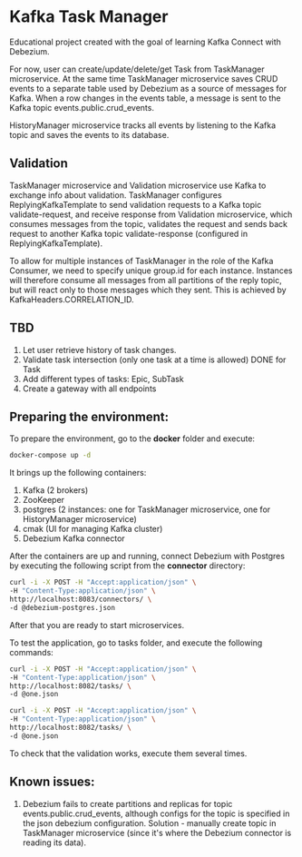 # Kafka Task Manager

Educational project created with the goal of learning Kafka Connect with Debezium.

For now, user can create/update/delete/get Task from TaskManager microservice.
At the same time TaskManager microservice saves CRUD events to a separate table used by Debezium as
a source of messages for Kafka. When a row changes in the events table, a message is sent to the Kafka topic 
events.public.crud_events. 

HistoryManager microservice tracks all events by listening to the Kafka topic and saves the events
to its database. 

## Validation
TaskManager microservice and Validation microservice use Kafka to exchange info about validation.
TaskManager configures ReplyingKafkaTemplate to send validation requests to a Kafka topic validate-request, and receive
response from Validation microservice, which consumes messages from the topic, validates the request and
sends back request to another Kafka topic validate-response (configured in ReplyingKafkaTemplate). 

To allow for multiple instances of TaskManager in the role of the Kafka Consumer, we need to specify unique group.id for
each instance. Instances will therefore consume all messages from all partitions of the reply topic, but will react
only to those messages which they sent. This is achieved by KafkaHeaders.CORRELATION_ID. 


## TBD
1. Let user retrieve history of task changes.
2. Validate task intersection (only one task at a time is allowed) DONE for Task
3. Add different types of tasks: Epic, SubTask
4. Create a gateway with all endpoints



## Preparing the environment:
To prepare the environment, go to the **docker** folder and execute:
```bash
docker-compose up -d
```

It brings up the following containers:
1. Kafka (2 brokers)
2. ZooKeeper
3. postgres (2 instances: one for TaskManager microservice, one for HistoryManager microservice)
4. cmak (UI for managing Kafka cluster)
5. Debezium Kafka connector

After the containers are up and running, connect Debezium with Postgres by executing the following 
script from the **connector** directory:
```bash
curl -i -X POST -H "Accept:application/json" \
-H "Content-Type:application/json" \
http://localhost:8083/connectors/ \
-d @debezium-postgres.json
```
After that you are ready to start microservices. 

To test the application, go to tasks folder, and execute the following commands:
```bash
curl -i -X POST -H "Accept:application/json" \
-H "Content-Type:application/json" \
http://localhost:8082/tasks/ \
-d @one.json

curl -i -X POST -H "Accept:application/json" \
-H "Content-Type:application/json" \
http://localhost:8082/tasks/ \
-d @one.json
```

To check that the validation works, execute them several times. 

## Known issues:

1. Debezium fails to create partitions and replicas for topic events.public.crud_events, although configs for the topic
is specified in the json debezium configuration. Solution - manually create topic in TaskManager microservice
(since it's where the Debezium connector is reading its data). 